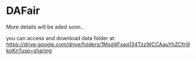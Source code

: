 # DAFair
More details will be aded soon..


you can access and download data folder at:
https://drive.google.com/drive/folders/1Msd4Fxaq134TzzWCCAauYhZCfri9koKn?usp=sharing 
